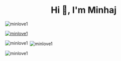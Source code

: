 <h1 align="center">Hi 👋, I'm Minhaj</h1>
<p align="left"> <img src="https://komarev.com/ghpvc/?username=minlove1&label=Profile%20views&color=0e75b6&style=flat" alt="minlove1" /> </p>

<p align="left"> <a href="https://github.com/ryo-ma/github-profile-trophy"><img src="https://github-profile-trophy.vercel.app/?username=minlove1" alt="minlove1" /></a> </p>


<p><img align="left" src="https://github-readme-stats.vercel.app/api/top-langs?username=minlove1&show_icons=true&locale=en&layout=compact" alt="minlove1" /></p>

<p>&nbsp;<img align="center" src="https://github-readme-stats.vercel.app/api?username=minlove1&show_icons=true&locale=en" alt="minlove1" /></p>

<p><img align="center" src="https://github-readme-streak-stats.herokuapp.com/?user=minlove1&" alt="minlove1" /></p>

